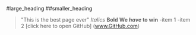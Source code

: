 #large_heading
##smaller_heading
>"This is the best page ever"
*Italics*
**Bold**
**We *have* to win**
-item 1
-item 2
[click here to open GitHub] (www.GitHub.com)